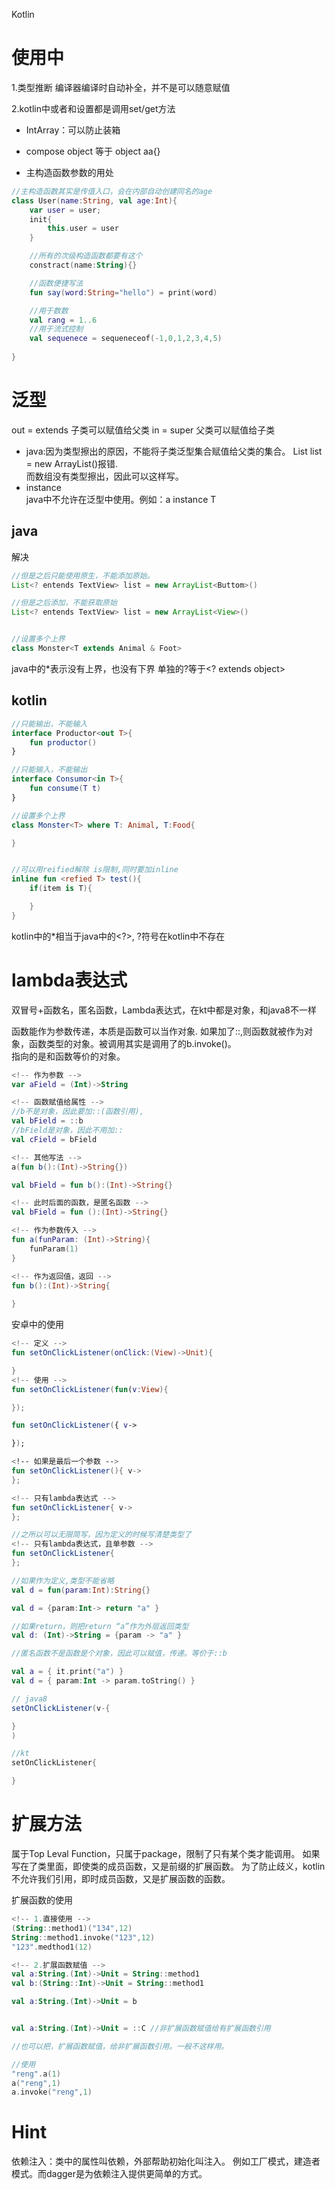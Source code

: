 Kotlin

# 使用中
1.类型推断
编译器编译时自动补全，并不是可以随意赋值

2.kotlin中或者和设置都是调用set/get方法

* IntArray：可以防止装箱

* compose object 等于 object aa{}

* 主构造函数参数的用处
```kt
//主构造函数其实是传值入口，会在内部自动创建同名的age
class User(name:String, val age:Int){
    var user = user;
    init{
        this.user = user
    }

    //所有的次级构造函数都要有这个
    constract(name:String){}

    //函数便捷写法
    fun say(word:String="hello") = print(word)

    //用于数数
    val rang = 1..6
    //用于流式控制
    val sequenece = sequeneceof(-1,0,1,2,3,4,5)
    
}
```

# 泛型
out = extends 子类可以赋值给父类
in = super 父类可以赋值给子类

* java:因为类型擦出的原因，不能将子类泛型集合赋值给父类的集合。
List<TextView> list = new ArrayList<Buttom>()报错.  
而数组没有类型擦出，因此可以这样写。
* instance  
  java中不允许在泛型中使用。例如：a instance T


## java

解决
```java
//但是之后只能使用原生，不能添加原始。
List<? entends TextView> list = new ArrayList<Buttom>()  

//但是之后添加，不能获取原始
List<? entends TextView> list = new ArrayList<View>()  


//设置多个上界
class Monster<T extends Animal & Foot>
```

java中的*表示没有上界，也没有下界
单独的?等于<? extends object>

## kotlin
```kt
//只能输出，不能输入
interface Productor<out T>{
    fun productor()
}

//只能输入，不能输出
interface Consumor<in T>{
    fun consume(T t)
}

//设置多个上界
class Monster<T> where T: Animal, T:Food{

}


//可以用reified解除 is限制,同时要加inline
inline fun <refied T> test(){
    if(item is T){

    }
}

```

kotlin中的*相当于java中的<?>, ?符号在kotlin中不存在

# lambda表达式
双冒号+函数名，匿名函数，Lambda表达式，在kt中都是对象，和java8不一样

函数能作为参数传递，本质是函数可以当作对象.
如果加了::,则函数就被作为对象，函数类型的对象。被调用其实是调用了的b.invoke()。  
指向的是和函数等价的对象。

```kt
<!-- 作为参数 -->
var aField = (Int)->String

<!-- 函数赋值给属性 -->
//b不是对象，因此要加::(函数引用),
val bField = ::b
//bField是对象，因此不用加::
val cField = bField

<!-- 其他写法 -->
a(fun b():(Int)->String{})

val bField = fun b():(Int)->String{}

<!-- 此时后面的函数，是匿名函数 -->
val bField = fun ():(Int)->String{}

<!-- 作为参数传入 -->
fun a(funParam: (Int)->String){
    funParam(1)
}

<!-- 作为返回值，返回 -->
fun b():(Int)->String{
    
}

```

安卓中的使用
```kt
<!-- 定义 -->
fun setOnClickListener(onClick:(View)->Unit){

}
<!-- 使用 -->
fun setOnClickListener(fun(v:View){

});

fun setOnClickListener({ v->

});

<!-- 如果是最后一个参数 -->
fun setOnClickListener(){ v->
};

<!-- 只有lambda表达式 -->
fun setOnClickListener{ v->
};

//之所以可以无限简写，因为定义的时候写清楚类型了
<!-- 只有lambda表达式，且单参数 -->
fun setOnClickListener{ 
};

//如果作为定义,类型不能省略
val d = fun(param:Int):String{}

val d = {param:Int-> return "a" }

//如果return，则把return “a”作为外层返回类型
val d: (Int)->String = {param -> "a" }

//匿名函数不是函数是个对象，因此可以赋值，传递。等价于::b

val a = { it.print("a") }
val d = { param:Int -> param.toString() }
```

```java
// java8
setOnClickListener(v-{

}
)

//kt
setOnClickListener{

}
```

# 扩展方法
属于Top Leval Function，只属于package，限制了只有某个类才能调用。
如果写在了类里面，即使类的成员函数，又是前缀的扩展函数。  为了防止歧义，kotlin不允许我们引用，即时成员函数，又是扩展函数的函数。  

扩展函数的使用
```kt
<!-- 1.直接使用 -->
(String::method1)("134",12)
String::method1.invoke("123",12)
"123".medthod1(12)

<!-- 2.扩展函数赋值 -->
val a:String.(Int)->Unit = String::method1
val b:(String::Int)->Unit = String::method1

val a:String.(Int)->Unit = b


val a:String.(Int)->Unit = ::C //非扩展函数赋值给有扩展函数引用

//也可以把，扩展函数赋值，给非扩展函数引用。一般不这样用。

//使用
"reng".a(1)
a("reng",1)
a.invoke("reng",1)

```

# Hint
依赖注入：类中的属性叫依赖，外部帮助初始化叫注入。
例如工厂模式，建造者模式。而dagger是为依赖注入提供更简单的方式。

